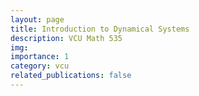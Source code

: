 ```yaml
---
layout: page
title: Introduction to Dynamical Systems 
description: VCU Math 535
img: 
importance: 1
category: vcu
related_publications: false
---
```



